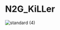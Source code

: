 #   N2G_KiLLer 

![standard (4)](https://user-images.githubusercontent.com/87961069/127740206-73bdbd7c-95f6-45b7-a9c2-b45423fc558b.gif)
